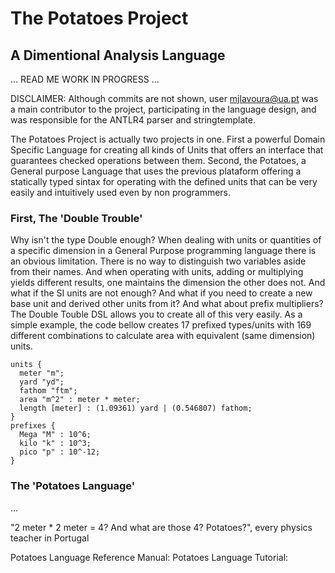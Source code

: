 # The Potatoes Project
## A Dimentional Analysis Language


... READ ME WORK IN PROGRESS ...


DISCLAIMER: Although commits are not shown, user mjlavoura@ua.pt was a main contributor to the project, participating in the language design, and was responsible for the ANTLR4 parser and stringtemplate.



The Potatoes Project is actually two projects in one. First a powerful Domain Specific Language for creating all kinds of Units that offers an interface that guarantees checked operations between them. Second, the Potatoes, a General purpose Language that uses the previous plataform offering a statically typed sintax for operating with the defined units that can be very  easily  and intuitively used even by non programmers.

### First, The 'Double Trouble'
Why isn't the type Double enough?
When dealing with units or quantities of a specific dimension in a General Purpose programming language there is an obvious limitation. There is no way to distinguish two variables aside from their names. And when operating with units, adding or multiplying yields different results, one maintains the dimension the other does not. And what if the SI units are not enough? And what if you need to create a new base unit and derived other units from it? And what about prefix multipliers?
The Double Touble DSL allows you to create all of this very easily. As a simple example, the code bellow creates 17 prefixed types/units with 169 different combinations to calculate area with equivalent (same dimension) units.
```
units {
  meter "m";
  yard "yd";
  fathom "ftm";
  area "m^2" : meter * meter;
  length [meter] : (1.09361) yard | (0.546807) fathom;
}
prefixes {
  Mega "M" : 10^6;
  kilo "k" : 10^3;
  pico "p" : 10^-12;
}
```
### The 'Potatoes Language'
...

"2 meter * 2 meter = 4? And what are those 4? Potatoes?", every physics teacher in Portugal

Potatoes Language Reference Manual:
Potatoes Language Tutorial:
